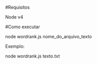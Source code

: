 #Requisitos

Node v4

#Como executar

node wordrank.js nome_do_arquivo_texto

Exemplo:

node wordrank.js texto.txt
